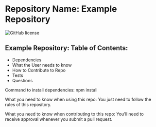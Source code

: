 # Repository Name: Example Repository
![GitHub license](https://img.shields.io/badge/license-MIT-blue.svg)

## Example Repository: Table of Contents:
* Dependencies
* What the User needs to know
* How to Contribute to Repo
* Tests
* Questions

Command to install dependencies: npm install

What you need to know when using this repo: You just need to follow the rules of this repository.

What you need to know when contributing to this repo: You'll need to receive approval whenever you submit a pull request.